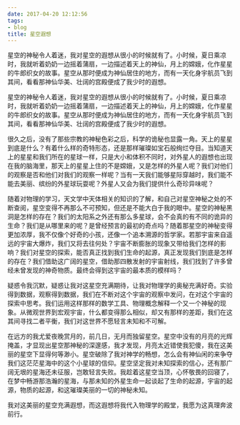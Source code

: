 ```yaml
---
date: 2017-04-20 12:12:56
tags:
- blog
title: 星空遐想
---
```


星空的神秘令人着迷，我对星空的遐想从很小的时候就有了。小时候，夏日乘凉时，我就听着奶奶一边摇着蒲扇，一边描述着天上的神仙，月上的嫦娥，化作星星的牛郎织女的故事。星空从那时便成为神仙居住的地方，而有一天化身宇航员飞到其间，看看那神仙华美、壮阔的宫殿便成了我少时的遐想。
<!--more-->

星空的神秘令人着迷，我对星空的遐想从很小的时候就有了。小时候，夏日乘凉时，我就听着奶奶一边摇着蒲扇，一边描述着天上的神仙，月上的嫦娥，化作星星的牛郎织女的故事。星空从那时便成为神仙居住的地方，而有一天化身宇航员飞到其间，看看那神仙华美、壮阔的宫殿便成了我少时的遐想。

很久之后，没有了那些宗教的神秘色彩之后，科学的诡秘也显露一角。天上的星星到底是什么？有着什么样的奇特形态，还是那样璀璨如宝石般绚烂夺目。当知道天上的星星和我们所在的星球一样，只是大小和体积不同时，对外星人的遐想也出现在我的脑海里，那天上的星星上住的不是嫦娥，又是怎样的外星人呢？我们对他们的观察是否和他们对我们的观察一样呢？当有一天我们能够星际穿越时，我们能不能去美丽、缤纷的外星球玩耍呢？外星人又会为我们提供什么奇珍异味呢？

随着对物理的学习，天文学中天体相关的知识的了解，和自己对星空神秘之处的不断查阅，星空变得不再那么不可预知，但还是不能大白于我的眼中。星空的神秘黑洞是怎样的存在？我们的太阳系之外还有那么多星球，会不会真的有不同的诡异的生命？我们是从哪里来的呢？是曾经预言的最初的奇点吗？随着那星空的神秘变得更加浓厚，我不仅像个好奇的小孩，还像一个追本溯源的哲学家。若那宇宙来自遥远的宇宙大爆炸，我们又将去往何处？宇宙不断膨胀的现象又带给我们怎样的影响？我们对星空的探索，能否真正找到我们生命的起源，真正发现我们到底是怎样的存在？我们借助这广阔的星空，借助那四散发射的宇宙射线，我们找到了许多曾经未曾发现的神奇物质。最终会得到这宇宙的最本质的模样吗？

疑惑令我沉默，疑惑让我对这星空充满期待，让我对物理学的奥秘充满好奇。实验得到数据，观察得到数据，我们在不断对这个宇宙的观察中发问，在对这个宇宙的探索中思考。我们运用这样那样的数学工具、物理概念解释一个又一个神秘的现象。从微观世界到宏观宇宙，什么都变得那么相似，却又有那样的差距，我们在这其间寻找二者平衡，我们对这世界不愿轻言未知和不可解。

在远方的我尤爱夜晚赏月的，前几日，无月而独留星空。星空中没有的月亮的光辉掩盖，才显现出星空那神秘的深邃感，我才发现，月亮太近错使我犯傻，我在这美丽的星空下显得何等渺小。星空破除了我对神学的畅想，怎么会有神仙闲的来争夺我们这茫茫星海中的这个小星球的信仰。星空坚定我对未知探索的信心，还有那广阔无垠的星海还未征服，岂敢轻言失败。我趁着这星空当顶，心怀敬畏的回寝了，在梦中畅游那浩瀚的星海，与那未知的外星生命一起谈起了生命的起源，宇宙的起源，物质的起源，和这璀璨美丽的一切的神秘未知。

我对这美丽的星空充满遐想，而这遐想将我代入物理学的殿堂，我愿为这真理奔波前行。

